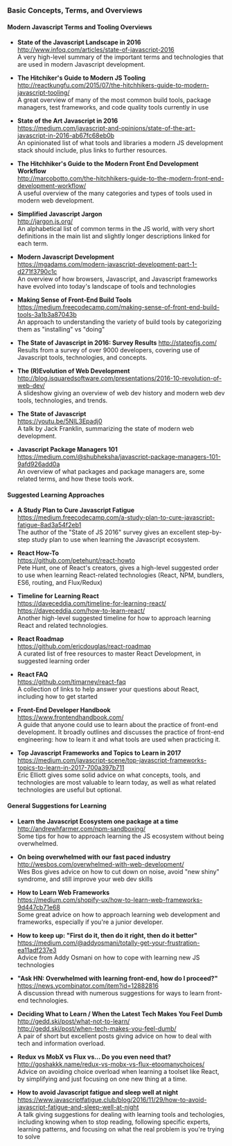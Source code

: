 ### Basic Concepts, Terms, and Overviews


#### Modern Javascript Terms and Tooling Overviews

- **State of the Javascript Landscape in 2016**  
  http://www.infoq.com/articles/state-of-javascript-2016  
  A very high-level summary of the important terms and technologies that are used in modern Javascript development.

- **The Hitchiker's Guide to Modern JS Tooling**  
  http://reactkungfu.com/2015/07/the-hitchhikers-guide-to-modern-javascript-tooling/  
  A great overview of many of the most common build tools, package managers, test frameworks, and code quality tools currently in use

- **State of the Art Javascript in 2016**  
  https://medium.com/javascript-and-opinions/state-of-the-art-javascript-in-2016-ab67fc68eb0b  
  An opinionated list of what tools and libraries a modern JS development stack should include, plus links to further resources.

- **The Hitchhiker's Guide to the Modern Front End Development Workflow**  
  http://marcobotto.com/the-hitchhikers-guide-to-the-modern-front-end-development-workflow/  
  A useful overview of the many categories and types of tools used in modern web development.

- **Simplified Javascript Jargon**  
  http://jargon.js.org/  
  An alphabetical list of common terms in the JS world, with very short definitions in the main list and slightly longer descriptions linked for each term.

- **Modern Javascript Development**  
  https://mgadams.com/modern-javascript-development-part-1-d271f3790c1c  
  An overview of how browsers, Javascript, and Javascript frameworks have evolved into today's landscape of tools and technologies
  
- **Making Sense of Front-End Build Tools**  
  https://medium.freecodecamp.com/making-sense-of-front-end-build-tools-3a1b3a87043b  
  An approach to understanding the variety of build tools by categorizing them as "installing" vs "doing"

- **The State of Javascript in 2016: Survey Results**
  http://stateofjs.com/  
  Results from a survey of over 9000 developers, covering use of Javascript tools, technologies, and concepts.
  
- **The (R)Evolution of Web Development**  
  http://blog.isquaredsoftware.com/presentations/2016-10-revolution-of-web-dev/  
  A slideshow giving an overview of web dev history and modern web dev tools, technologies, and trends.
  
- **The State of Javascript**  
  https://youtu.be/5NIL3Epadj0  
  A talk by Jack Franklin, summarizing the state of modern web development.
  
- **Javascript Package Managers 101**  
  https://medium.com/@shubheksha/javascript-package-managers-101-9afd926add0a  
  An overview of what packages and package managers are, some related terms, and how these tools work.
  

#### Suggested Learning Approaches

- **A Study Plan to Cure Javascript Fatigue**  
  https://medium.freecodecamp.com/a-study-plan-to-cure-javascript-fatigue-8ad3a54f2eb1  
  The author of the "State of JS 2016" survey gives an excellent step-by-step study plan to use when learning the Javascript ecosystem.

- **React How-To**  
  https://github.com/petehunt/react-howto  
  Pete Hunt, one of React's creators, gives a high-level suggested order to use when learning React-related technologies (React, NPM, bundlers, ES6, routing, and Flux/Redux)

- **Timeline for Learning React**  
  https://daveceddia.com/timeline-for-learning-react/  
  https://daveceddia.com/how-to-learn-react/  
  Another high-level suggested timeline for how to approach learning React and related technologies.
  
- **React Roadmap**  
  https://github.com/ericdouglas/react-roadmap  
  A curated list of free resources to master React Development, in suggested learning order
  
- **React FAQ**  
  https://github.com/timarney/react-faq  
  A collection of links to help answer your questions about React, including how to get started
  
- **Front-End Developer Handbook**  
  https://www.frontendhandbook.com/  
  A guide that anyone could use to learn about the practice of front-end development. It broadly outlines and discusses the practice of front-end engineering: how to learn it and what tools are used when practicing it.
  
- **Top Javascript Frameworks and Topics to Learn in 2017**  
  https://medium.com/javascript-scene/top-javascript-frameworks-topics-to-learn-in-2017-700a397b711  
  Eric Elliott gives some solid advice on what concepts, tools, and technologies are most valuable to learn today, as well as what related technologies are useful but optional.


#### General Suggestions for Learning

- **Learn the Javascript Ecosystem one package at a time**  
  http://andrewhfarmer.com/npm-sandboxing/  
  Some tips for how to approach learning the JS ecosystem without being overwhelmed.

- **On being overwhelmed with our fast paced industry**  
  http://wesbos.com/overwhelmed-with-web-development/  
  Wes Bos gives advice on how to cut down on noise, avoid "new shiny" syndrome, and still improve your web dev skills
  
- **How to Learn Web Frameworks**  
  https://medium.com/shopify-ux/how-to-learn-web-frameworks-9d447cb71e68  
  Some great advice on how to approach learning web development and frameworks, especially if you're a junior developer.

- **How to keep up: "First do it, then do it right, then do it better"**  
  https://medium.com/@addyosmani/totally-get-your-frustration-ea11adf237e3  
  Advice from Addy Osmani on how to cope with learning new JS technologies
  
- **"Ask HN: Overwhelmed with learning front-end, how do I proceed?"**  
  https://news.ycombinator.com/item?id=12882816  
  A discussion thread with numerous suggestions for ways to learn front-end technologies.
  
- **Deciding What to Learn / When the Latest Tech Makes You Feel Dumb**  
  http://gedd.ski/post/what-not-to-learn/  
  http://gedd.ski/post/when-tech-makes-you-feel-dumb/  
  A pair of short but excellent posts giving advice on how to deal with tech and information overload.
  
- **Redux vs MobX vs Flux vs... Do you even need that?**  
  http://goshakkk.name/redux-vs-mobx-vs-flux-etoomanychoices/  
  Advice on avoiding choice overload when learning a toolset like React, by simplifying and just focusing on one new thing at a time.
  
- **How to avoid Javascript fatigue and sleep well at night**  
  https://www.javascriptfatigue.club/blog/2016/11/29/how-to-avoid-javascript-fatigue-and-sleep-well-at-night  
  A talk giving suggestions for dealing with learning tools and techologies, including knowing when to stop reading, following specific experts, learning patterns, and focusing on what the real problem is you're trying to solve